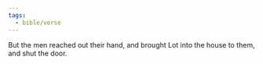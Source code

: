 ```yaml
---
tags:
  - bible/verse
---
```

But the men reached out their hand, and brought Lot into the house to them, and shut the door.